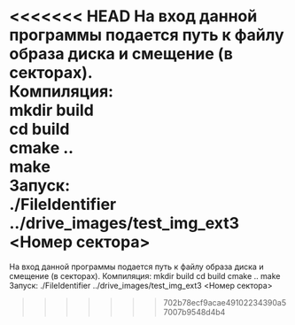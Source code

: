 <<<<<<< HEAD
На вход данной программы подается путь к файлу образа диска и смещение (в секторах).  
Компиляция:  
mkdir build  
cd build  
cmake ..  
make  
Запуск:  
./FileIdentifier ../drive_images/test_img_ext3 <Номер сектора>  
=======
На вход данной программы подается путь к файлу образа диска и смещение (в секторах).
Компиляция:
mkdir build
cd build
cmake ..
make
Запуск:
./FileIdentifier ../drive_images/test_img_ext3 <Номер сектора>
>>>>>>> 702b78ecf9acae49102234390a57007b9548d4b4
